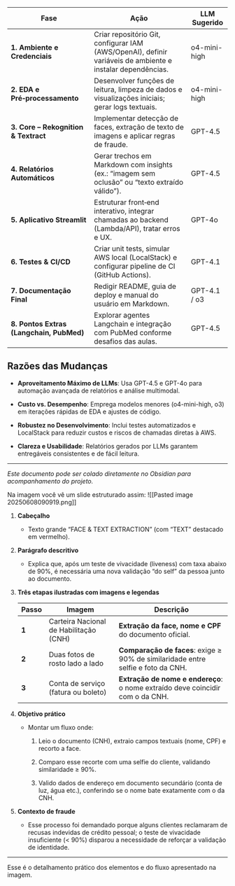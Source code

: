 



|Fase|Ação|LLM Sugerido|
|---|---|---|
|**1. Ambiente e Credenciais**|Criar repositório Git, configurar IAM (AWS/OpenAI), definir variáveis de ambiente e instalar dependências.|o4-mini-high|
|**2. EDA e Pré‑processamento**|Desenvolver funções de leitura, limpeza de dados e visualizações iniciais; gerar logs textuais.|o4-mini-high|
|**3. Core – Rekognition & Textract**|Implementar detecção de faces, extração de texto de imagens e aplicar regras de fraude.|GPT-4.5|
|**4. Relatórios Automáticos**|Gerar trechos em Markdown com insights (ex.: “imagem sem oclusão” ou “texto extraído válido”).|GPT-4.5|
|**5. Aplicativo Streamlit**|Estruturar front‑end interativo, integrar chamadas ao backend (Lambda/API), tratar erros e UX.|GPT-4o|
|**6. Testes & CI/CD**|Criar unit tests, simular AWS local (LocalStack) e configurar pipeline de CI (GitHub Actions).|GPT-4.1|
|**7. Documentação Final**|Redigir README, guia de deploy e manual do usuário em Markdown.|GPT-4.1 / o3|
|**8. Pontos Extras (Langchain, PubMed)**|Explorar agentes Langchain e integração com PubMed conforme desafios das aulas.|GPT-4.5|

## Razões das Mudanças

- **Aproveitamento Máximo de LLMs**: Usa GPT-4.5 e GPT-4o para automação avançada de relatórios e análise multimodal.
    
- **Custo vs. Desempenho**: Emprega modelos menores (o4-mini-high, o3) em iterações rápidas de EDA e ajustes de código.
    
- **Robustez no Desenvolvimento**: Inclui testes automatizados e LocalStack para reduzir custos e riscos de chamadas diretas à AWS.
    
- **Clareza e Usabilidade**: Relatórios gerados por LLMs garantem entregáveis consistentes e de fácil leitura.
    

---

_Este documento pode ser colado diretamente no Obsidian para acompanhamento do projeto._

Na imagem você vê um slide estruturado assim:
![[Pasted image 20250608090919.png]]
1. **Cabeçalho**
    
    - Texto grande “FACE & TEXT EXTRACTION” (com “TEXT” destacado em vermelho).
        
2. **Parágrafo descritivo**
    
    - Explica que, após um teste de vivacidade (liveness) com taxa abaixo de 90%, é necessária uma nova validação “do self” da pessoa junto ao documento.
        
3. **Três etapas ilustradas com imagens e legendas**
    
    |Passo|Imagem|Descrição|
    |---|---|---|
    |**1**|Carteira Nacional de Habilitação (CNH)|**Extração da face, nome e CPF** do documento oficial.|
    |**2**|Duas fotos de rosto lado a lado|**Comparação de faces**: exige ≥ 90% de similaridade entre selfie e foto da CNH.|
    |**3**|Conta de serviço (fatura ou boleto)|**Extração de nome e endereço**: o nome extraído deve coincidir com o da CNH.|
    
4. **Objetivo prático**
    
    - Montar um fluxo onde:
        
        1. Leio o documento (CNH), extraio campos textuais (nome, CPF) e recorto a face.
            
        2. Comparo esse recorte com uma selfie do cliente, validando similaridade ≥ 90%.
            
        3. Valido dados de endereço em documento secundário (conta de luz, água etc.), conferindo se o nome bate exatamente com o da CNH.
            
5. **Contexto de fraude**
    
    - Esse processo foi demandado porque alguns clientes reclamaram de recusas indevidas de crédito pessoal; o teste de vivacidade insuficiente (< 90%) disparou a necessidade de reforçar a validação de identidade.
        

---

Esse é o detalhamento prático dos elementos e do fluxo apresentado na imagem.
